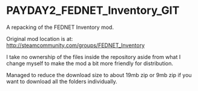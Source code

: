 # PAYDAY2_FEDNET_Inventory_GIT
A repacking of the FEDNET Inventory mod.

Original mod location is at: http://steamcommunity.com/groups/FEDNET_Inventory

I take no ownership of the files inside the repository aside from what I change myself to make the mod a bit more friendly for distribution.

Managed to reduce the download size to about 19mb zip or 9mb zip if you want to download all the folders individually.